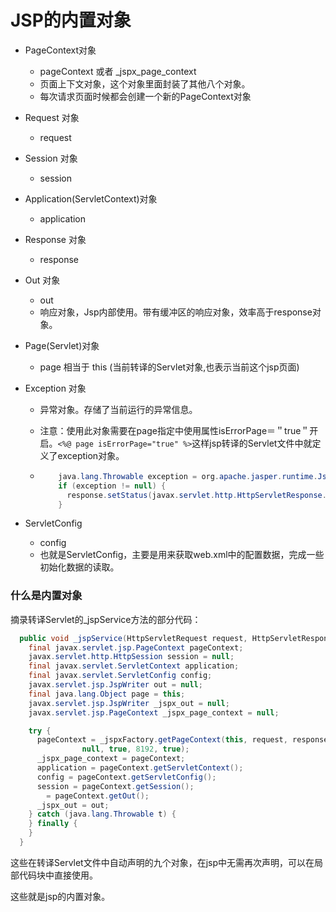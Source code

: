 # JSP的内置对象

- PageContext对象

  - pageContext 或者 _jspx_page_context
  - 页面上下文对象，这个对象里面封装了其他八个对象。
  - 每次请求页面时候都会创建一个新的PageContext对象

- Request 对象

  - request

- Session 对象

  - session

- Application(ServletContext)对象

  - application

- Response 对象

  - response

- Out 对象

  - out
  - 响应对象，Jsp内部使用。带有缓冲区的响应对象，效率高于response对象。

- Page(Servlet)对象

  - page 相当于 this (当前转译的Servlet对象,也表示当前这个jsp页面)

- Exception 对象

  - 异常对象。存储了当前运行的异常信息。

  - 注意：使用此对象需要在page指定中使用属性isErrorPage＝＂true＂开启。`<%@ page isErrorPage="true" %>`这样jsp转译的Servlet文件中就定义了exception对象。

  - ```java
        java.lang.Throwable exception = org.apache.jasper.runtime.JspRuntimeLibrary.getThrowable(request);
        if (exception != null) {
          response.setStatus(javax.servlet.http.HttpServletResponse.SC_INTERNAL_SERVER_ERROR);
        }
    ```

- ServletConfig

  - config
  - 也就是ServletConfig，主要是用来获取web.xml中的配置数据，完成一些初始化数据的读取。




### 什么是内置对象

摘录转译Servlet的_jspService方法的部分代码：

```java
  public void _jspService(HttpServletRequest request, HttpServletResponse response){
    final javax.servlet.jsp.PageContext pageContext;
    javax.servlet.http.HttpSession session = null;
    final javax.servlet.ServletContext application;
    final javax.servlet.ServletConfig config;
    javax.servlet.jsp.JspWriter out = null;
    final java.lang.Object page = this;
    javax.servlet.jsp.JspWriter _jspx_out = null;
    javax.servlet.jsp.PageContext _jspx_page_context = null;

    try {
      pageContext = _jspxFactory.getPageContext(this, request, response,
      			null, true, 8192, true);
      _jspx_page_context = pageContext;
      application = pageContext.getServletContext();
      config = pageContext.getServletConfig();
      session = pageContext.getSession();
        = pageContext.getOut();
      _jspx_out = out;
    } catch (java.lang.Throwable t) {
    } finally {
    }
  }
```

这些在转译Servlet文件中自动声明的九个对象，在jsp中无需再次声明，可以在局部代码块中直接使用。

这些就是jsp的内置对象。

